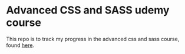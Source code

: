 # Advanced CSS and SASS udemy course

This repo is to track my progress in the advanced css and sass course, found [here](https://www.udemy.com/course/advanced-css-and-sass/).